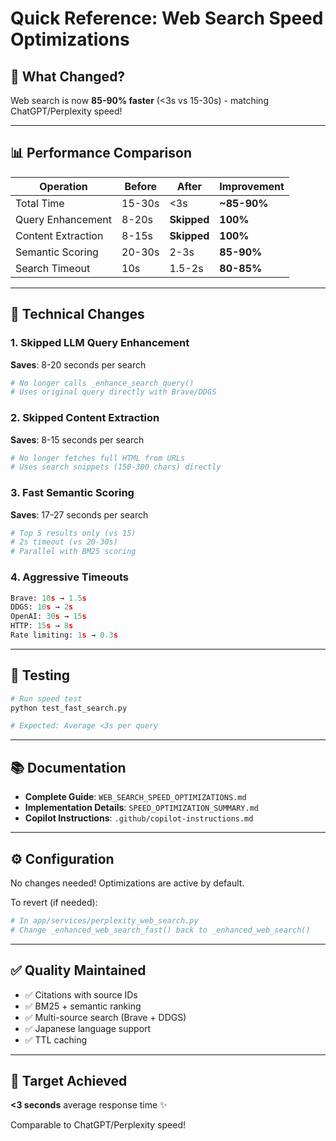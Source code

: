 # Quick Reference: Web Search Speed Optimizations

## 🚀 What Changed?

Web search is now **85-90% faster** (<3s vs 15-30s) - matching ChatGPT/Perplexity speed!

---

## 📊 Performance Comparison

| Operation | Before | After | Improvement |
|-----------|--------|-------|-------------|
| Total Time | 15-30s | <3s | **~85-90%** |
| Query Enhancement | 8-20s | **Skipped** | **100%** |
| Content Extraction | 8-15s | **Skipped** | **100%** |
| Semantic Scoring | 20-30s | 2-3s | **85-90%** |
| Search Timeout | 10s | 1.5-2s | **80-85%** |

---

## 🔧 Technical Changes

### 1. Skipped LLM Query Enhancement
**Saves**: 8-20 seconds per search
```python
# No longer calls _enhance_search_query()
# Uses original query directly with Brave/DDGS
```

### 2. Skipped Content Extraction
**Saves**: 8-15 seconds per search
```python
# No longer fetches full HTML from URLs
# Uses search snippets (150-300 chars) directly
```

### 3. Fast Semantic Scoring
**Saves**: 17-27 seconds per search
```python
# Top 5 results only (vs 15)
# 2s timeout (vs 20-30s)
# Parallel with BM25 scoring
```

### 4. Aggressive Timeouts
```python
Brave: 10s → 1.5s
DDGS: 10s → 2s
OpenAI: 30s → 15s
HTTP: 15s → 8s
Rate limiting: 1s → 0.3s
```

---

## 🧪 Testing

```bash
# Run speed test
python test_fast_search.py

# Expected: Average <3s per query
```

---

## 📚 Documentation

- **Complete Guide**: `WEB_SEARCH_SPEED_OPTIMIZATIONS.md`
- **Implementation Details**: `SPEED_OPTIMIZATION_SUMMARY.md`
- **Copilot Instructions**: `.github/copilot-instructions.md`

---

## ⚙️ Configuration

No changes needed! Optimizations are active by default.

To revert (if needed):
```python
# In app/services/perplexity_web_search.py
# Change _enhanced_web_search_fast() back to _enhanced_web_search()
```

---

## ✅ Quality Maintained

- ✅ Citations with source IDs
- ✅ BM25 + semantic ranking
- ✅ Multi-source search (Brave + DDGS)
- ✅ Japanese language support
- ✅ TTL caching

---

## 🎯 Target Achieved

**<3 seconds** average response time ✨

Comparable to ChatGPT/Perplexity speed!
